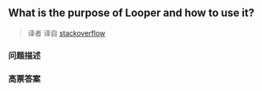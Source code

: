 ## What is the purpose of Looper and how to use it?

> 译者 译自 [stackoverflow](http://stackoverflow.com/questions/7597742/what-is-the-purpose-of-looper-and-how-to-use-it) 

### 问题描述 

### 高票答案 

